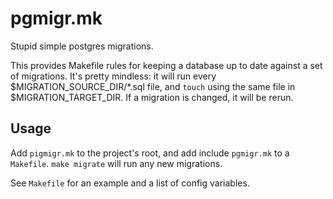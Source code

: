 # pgmigr.mk

Stupid simple postgres migrations.

This provides Makefile rules for keeping a database up to date against
a set of migrations. It's pretty mindless: it will run every
$MIGRATION_SOURCE_DIR/*.sql file, and `touch` using the same file
in $MIGRATION_TARGET_DIR. If a migration is changed, it will be rerun.

## Usage

Add `pigmigr.mk` to the project's root, and add include `pgmigr.mk` to
a `Makefile`. `make migrate` will run any new migrations.

See `Makefile` for an example and a list of config variables.

